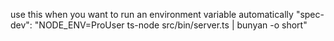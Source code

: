 use this when you want to run an environment variable automatically
"spec-dev": "NODE_ENV=ProUser ts-node src/bin/server.ts | bunyan -o short"
